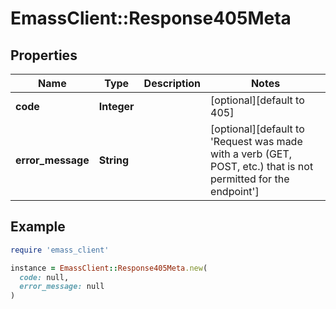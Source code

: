 # EmassClient::Response405Meta

## Properties

| Name | Type | Description | Notes |
| ---- | ---- | ----------- | ----- |
| **code** | **Integer** |  | [optional][default to 405] |
| **error_message** | **String** |  | [optional][default to &#39;Request was made with a verb (GET, POST, etc.) that is not permitted for the endpoint&#39;] |

## Example

```ruby
require 'emass_client'

instance = EmassClient::Response405Meta.new(
  code: null,
  error_message: null
)
```

